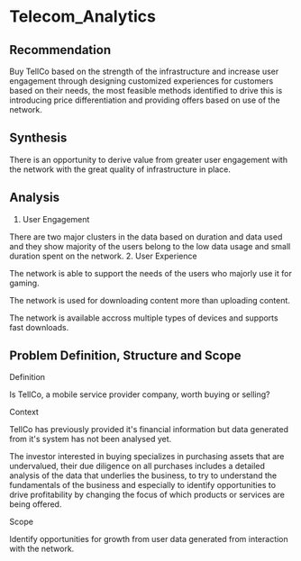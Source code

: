 # Telecom_Analytics
## Recommendation
Buy TellCo based on the strength of the infrastructure and increase user engagement through designing customized experiences for customers based on their needs, the most feasible methods identified to drive this is introducing price differentiation and providing offers based on use of the network.
## Synthesis
There is an opportunity to derive value from greater user engagement with the network with the great quality of infrastructure in place.
## Analysis
1. User Engagement

There are two major clusters in the data based on duration and data used and they show majority of the users belong to the low data usage and small duration spent on the network.
2. User Experience

The network is able to support the needs of the users who majorly use it for gaming.

The network is used for downloading content more than uploading content.

The network is available accross multiple types of devices and supports fast downloads.
## Problem Definition, Structure and Scope
Definition

Is TellCo, a mobile service provider company, worth buying or selling?

Context

TellCo has previously provided it's financial information but data generated from it's system has not been analysed yet.

The investor interested in buying specializes in purchasing assets that are undervalued, their due diligence on all purchases includes a detailed analysis of the data that underlies the business, to try to understand the fundamentals of the business and especially to identify opportunities to drive profitability by changing the focus of which products or services are being offered.

Scope

Identify opportunities for growth from user data generated from interaction with the network.


